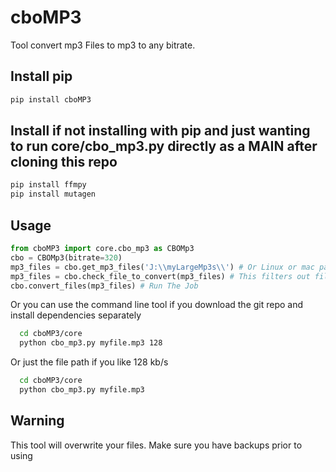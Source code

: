 # cboMP3

Tool convert mp3 Files to mp3 to any bitrate.

## Install pip

```bash
pip install cboMP3
```

## Install if not installing with pip and just wanting to run core/cbo_mp3.py directly as a MAIN after cloning this repo

```bash
pip install ffmpy
pip install mutagen
```

## Usage

```python
from cboMP3 import core.cbo_mp3 as CBOMp3
cbo = CBOMp3(bitrate=320)
mp3_files = cbo.get_mp3_files('J:\\myLargeMp3s\\') # Or Linux or mac paths should work too (untested)
mp3_files = cbo.check_file_to_convert(mp3_files) # This filters out files that are already below the correct target bitrate
cbo.convert_files(mp3_files) # Run The Job
```

Or you can use the command line tool if you download the git repo and install dependencies separately

```bash
  cd cboMP3/core
  python cbo_mp3.py myfile.mp3 128
```

Or just the file path if you like 128 kb/s

```bash
  cd cboMP3/core
  python cbo_mp3.py myfile.mp3
```

## Warning

This tool will overwrite your files. Make sure you have backups prior to using
